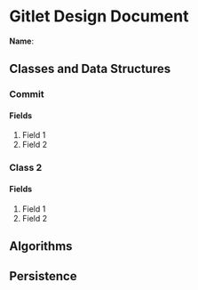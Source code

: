 # Gitlet Design Document

**Name**:

## Classes and Data Structures

### Commit

#### Fields

1. Field 1
2. Field 2


### Class 2

#### Fields

1. Field 1
2. Field 2


## Algorithms

## Persistence

